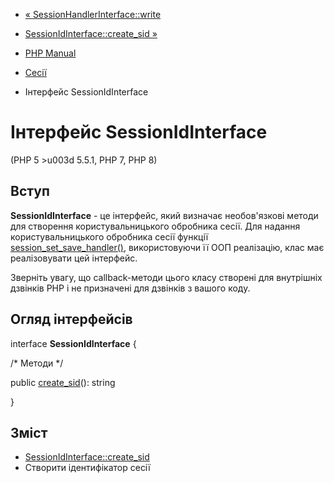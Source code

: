 - [«
SessionHandlerInterface::write](sessionhandlerinterface.write.md)
- [SessionIdInterface::create_sid
»](sessionidinterface.create-sid.md)

- [PHP Manual](index.md)
- [Сесії](book.session.md)
- Інтерфейс SessionIdInterface

# Інтерфейс SessionIdInterface

(PHP 5 \>u003d 5.5.1, PHP 7, PHP 8)

## Вступ

**SessionIdInterface** - це інтерфейс, який визначає
необов'язкові методи для створення користувальницького обробника сесії.
Для надання користувальницького обробника сесії функції
[session_set_save_handler()](function.session-set-save-handler.md),
використовуючи її ООП реалізацію, клас має реалізовувати цей інтерфейс.

Зверніть увагу, що callback-методи цього класу створені для
внутрішніх дзвінків PHP і не призначені для дзвінків з вашого коду.

## Огляд інтерфейсів

interface **SessionIdInterface** {

/\* Методи \*/

public [create_sid](sessionidinterface.create-sid.md)(): string

}

## Зміст

- [SessionIdInterface::create_sid](sessionidinterface.create-sid.md)
- Створити ідентифікатор сесії
